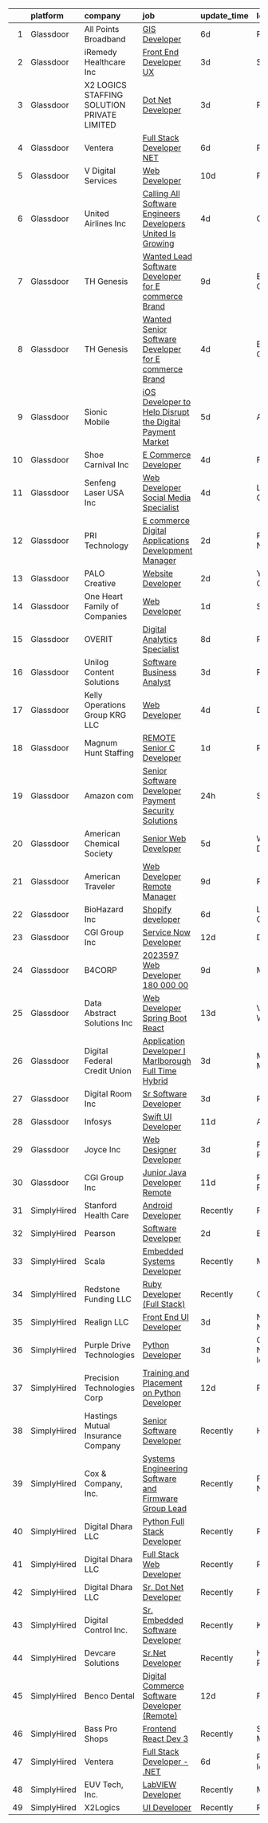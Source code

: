 

|    | platform    | company                                     | job                                                                                                                                                                                                                                                                                                                                                                                                                                                                                                                                                                                                                                                                                                                                                                                                                                                                                                                                                                                                                                                                                                                                                                                                                                                                                    | update_time   | location                   |
|---:|:------------|:--------------------------------------------|:---------------------------------------------------------------------------------------------------------------------------------------------------------------------------------------------------------------------------------------------------------------------------------------------------------------------------------------------------------------------------------------------------------------------------------------------------------------------------------------------------------------------------------------------------------------------------------------------------------------------------------------------------------------------------------------------------------------------------------------------------------------------------------------------------------------------------------------------------------------------------------------------------------------------------------------------------------------------------------------------------------------------------------------------------------------------------------------------------------------------------------------------------------------------------------------------------------------------------------------------------------------------------------------|:--------------|:---------------------------|
|  1 | Glassdoor   | All Points Broadband                        | [GIS Developer](https://www.glassdoor.com/partner/jobListing.htm?pos=104&ao=1110586&s=58&guid=00000182a04507e68422265ed6f46815&src=GD_JOB_AD&t=SR&vt=w&ea=1&cs=1_139b46f9&cb=1660546255321&jobListingId=1008060757920&cpc=EB1BD5B9C2162114&jrtk=3-0-1gag4a20oi7li801-1gag4a219gsqb801-916b50366eac27ed--6NYlbfkN0ATc2EO91LZkrwUsukGkHJhzLvs5rRoM9H4rXw-ol2Gz5zMjVtrZcvfCsFDW96C9ZQB-Dhqpk__imGdrnApK8RAjBzUZOoqIIwa-4Fru7AI1YWpuMGcTkS4oSqOnvqoRM6VACwnBmAOSbzFtZv8vqa3aX-7NRhPIVhSHJytjKT-d0kvDUHaJb13l3IJKDdza0Ef6_qKTHdnMIbfnNUbugQFweunQCqUNpQ5T9gG6xtGnu0VmgYEvWX2yhfCR3d7xt4sglOxgdlbfvpHM6uLmC0h798c365zRLT68jtDhjdvniOHnW-awgfdTDVeFSYf99-_23wT4PJI14JGzryEtNZ-N6kDVV_WYCClqmpYpMMj4b2I_fYeKULaoQHBFTGh-ZIjifa579-fuA6dnqtEzOGyIA2Y_F-o1Hvc6nfERjSOaxdazmbQL4GLUp8UV55XVUrWNCony-fzI81u7qMjKwK3PnhkywyascdSs_XdsOeic6xAmaqz6q7DN0jmJEL4BJo%3D)                                                                                                                                                                                                                                                                                                                                                                                                                                 | 6d            | Remote                     |
|  2 | Glassdoor   | iRemedy Healthcare  Inc                     | [Front End Developer   UX](https://www.glassdoor.com/partner/jobListing.htm?pos=110&ao=1110586&s=58&guid=00000182a04507e68422265ed6f46815&src=GD_JOB_AD&t=SR&vt=w&ea=1&cs=1_105833bd&cb=1660546255323&jobListingId=1008067007615&cpc=3F4BEC3597F56A5D&jrtk=3-0-1gag4a20oi7li801-1gag4a219gsqb801-bdec17cbc4d6ddfe--6NYlbfkN0DfhRLDY5E7BVY3xhBTAobuSaZ3WR2SqAJ-w4NHeQGDZ7IzEziFaDSE8WhDFhHMRUyVlnkXfbctoYVNgyGIEW38ZFY_aJzYMkqHc1FLo3w1D7XkDQOSPA99ND1CpKtPVxrhU1X3u6DuVCpDk1Tp-gA82abvl1y-2DVaq_6kQXlsmIO-KImHZxuXbCGv8zBZSKjDptoEEjHVWeBlyLp6776e9IqZBURdUBj9YSBVJObxL2Wzb8Wn7uBtvDixMwE5fPCSCRzajekLmGWC6nilZB5tP7PUlhN1RRkjlPIgHmMwKAQY-ELSuV5UBNUiZgbItQl5WFclfSOmsVW_1wDgWY27vcOX2LrOVEbbPZAR-ljyg7eCi5SA0cH7AmC1Y0gzpKWZpgUmDVVgTKTWYMx8kMzFdjqwM-2whXLboK3pyZi7qkSIqXEv210Z3cvgdOKFeYUNtwCvIzt3dC4ULgYIYLNT5bnE6kUsfdYHWLpOeOxR3GePVccuRRuxUmcWYdXH447HXruYsezBxg%3D%3D)                                                                                                                                                                                                                                                                                                                                                                                                        | 3d            | Stuart, FL                 |
|  3 | Glassdoor   | X2 LOGICS STAFFING SOLUTION PRIVATE LIMITED | [Dot Net Developer](https://www.glassdoor.com/partner/jobListing.htm?pos=121&ao=1110586&s=58&guid=00000182a04507e68422265ed6f46815&src=GD_JOB_AD&t=SR&vt=w&ea=1&cs=1_68640d1a&cb=1660546255325&jobListingId=1008067322420&cpc=C4A69CCDBB3B9599&jrtk=3-0-1gag4a20oi7li801-1gag4a219gsqb801-6c5c3eab3962add4--6NYlbfkN0B7Z6ZYw7efjJyw3CIOoIX38yCVITXwBoqJ3gtSn5SQOyc2d2lm_LE3P3FqOPRV2Cpzo-hshWpD9q5AMSM8f1TtHjOu6tJsWy2if8LOmNhoypU6x8sLVhAwmFBH54jfGnjSJ-o7ANASsnfPGfycBEch5oHIdIGFTxXSGzZIJoVhWjBrDnOFkLEdpEd4MN3ZulCPeUnswwiAAQmiwhiIL0Nk-mvVyyWs5Eb-Oox9Heix4i6NdrOVfKl239V4L-hBV17q0Nqf6AKnrEJTqs1p80Zb7awlS7dOhFEQwbmJFZQNFPPsCbZVIv7Nwbv-VPc5AOwPVU2TzkVqvPCHalIe9_VMfdQ1GweS2QHj-rFBKXe8sE6_FYnpJpo_IFrBdMG3heMwVwe8S78hlcNapArcAThiE5ZSvwR2q8dGGsqri0s7sCyhqsRu1Wmidsmk64KBDmi_N8ZpiKhNtFxtlkYd1bhTQHmZUJyWWQcm-u00z8IoZgSGlVmlSePcJC5blQSfji4%3D)                                                                                                                                                                                                                                                                                                                                                                                                                             | 3d            | Remote                     |
|  4 | Glassdoor   | Ventera                                     | [Full Stack Developer    NET](https://www.glassdoor.com/partner/jobListing.htm?pos=115&ao=1110586&s=58&guid=00000182a04507e68422265ed6f46815&src=GD_JOB_AD&t=SR&vt=w&ea=1&cs=1_3b2d5ff4&cb=1660546255323&jobListingId=1008060296198&cpc=4B86475FAF393599&jrtk=3-0-1gag4a20oi7li801-1gag4a219gsqb801-e9a22c5fb17e88fc--6NYlbfkN0AS3oPsAAmCngCu4U51_2RxXyfS7TdWOFtWPOafNW52IwBtI59ZXPdtrgEgwKkmudnWKcHH8aNPeQqnIWKEZjMWRCetypwwibNFTG1P07_rs29UrSp-V_sDkH3Oo76S1WIX21iotCh2d22mzEqycjGVVZDmVBIMwuPHFkiXGlUJgxanl2LdqFVbRyxyhGYGWV134Af4oiq91X6AmD0A6fJiOhpz5gsH_L6AGFZp_QSg0HYqW19ZJEe8v3sm38hkpdoA3sc1OF763GDg0keMcWpgw2EU0ArqshhPuOMKxwOWjK9-uppJAn9HwXqnr3fldM49pL72jrep8FyJQR-zZera39QR9yXVStIwQIYkomBfLPPKi5jJXw7LTk90fll9PsoARskrwNRwZKIpBGb7JygY6XcZEsomiONf3i8fl_gWPhWES3bDxfw914bgpCeN0X9Gucf1GDqEmW9BRcoy3zvHBGPH7AvlVuFi5AGuvUbW5PH7IMMA2YHYe1D8DMGf6HA%3D)                                                                                                                                                                                                                                                                                                                                                                                                                   | 6d            | Remote                     |
|  5 | Glassdoor   | V Digital Services                          | [Web Developer](https://www.glassdoor.com/partner/jobListing.htm?pos=120&ao=1110586&s=58&guid=00000182a04507e68422265ed6f46815&src=GD_JOB_AD&t=SR&vt=w&ea=1&cs=1_f9e115d0&cb=1660546255325&jobListingId=1008054128012&cpc=786328B4A40DC555&jrtk=3-0-1gag4a20oi7li801-1gag4a219gsqb801-783402aab9e89db3--6NYlbfkN0A3TkxHIn4Wo8xdzFqmy5jDEbkCH4nHZLtOqZDPrMdZ5ZpAvqVbvDrbOleLh0eFTH4i9nEB0hfBRs85qAoRPVTZQNKnJkckB_apkrKmZ9KTNYYS4nKiKVpTv-2-eTHkfY9PC8_nim_rPSNB22AwZu384Wf2v8BOJdTrNL-CPk6oUBobaBL-jTi9oEQUQ8NT0AHlPv_yMMh5fZ_RIf4g9eE23XeH8tZenh0K9srMjjMaVMf2QPOxuh9MifpFk84ELDcpyC1yHGGf80CZZGbMHOPn01N6cnpqUxwzrnvbR4XqB-J05fY6lxd3GJkBEuaVizidMl64_MU3EuuUsWlRXjjAzqIyVohqdljT1VyKYqoxviSPAxiKmV8ZIDrRV3GzWhl5zRWHQF6eTk7ksmOmvVAhQ_ZcN8XNEF5g9xcvWr74xU5pGiVq9XPzkoRwvOxdAWZBHDzF9r7am3Xx-cXdLU9xSv_z5AHW7NL9iEHK0QQCv7fpymUUpnopfW7K6EqVK-0%3D)                                                                                                                                                                                                                                                                                                                                                                                                                                 | 10d           | Phoenix, AZ                |
|  6 | Glassdoor   | United Airlines Inc                         | [Calling All Software Engineers   Developers  United Is Growing ](https://www.glassdoor.com/partner/jobListing.htm?pos=112&ao=1110586&s=58&guid=00000182a04507e68422265ed6f46815&src=GD_JOB_AD&t=SR&vt=w&cs=1_1bf009d7&cb=1660546255323&jobListingId=1008064358206&cpc=81AAE51C33FDE227&jrtk=3-0-1gag4a20oi7li801-1gag4a219gsqb801-eaa891b74997f7be--6NYlbfkN0AbDU5HaoNpE_Uw1Qou_OA16xn8WTljG94FgmZgIobHcBo6TVUVSglIluNtl9Hyn-5GvnKVerI2bUNPeP_dYcbHkVbNNeqbIue3A_m3I49ZVnREijoYLLgm70XgMb6FTnna5CgLb9rbSSDeDGXUOTZY2pSk2IPcGUoLnOerxQA1_GX0AOqhgSgGxVW0AMzLHrdQeWaOMuh8GtZIgU4w1ledey67U5NCS8LsWgJd9dsytPsoAr21npQ6yky1H8RdboYv2eBISQXvULHk_tMPfBXOueQ1ei_hjrXzm4WHgiUQVKRE8wxXaZzogjBToV3ArOVczfeGhQZjgGzpv7eLikiax5Pl2KI0ftKZ-VfyKUmD2Xy-014ZrxONUnfu786C8qah_krmKHlrIfxt_ET-uV52dAP2iNCJ0d2IbcKNDRduAVMxQs-5-Z38H777NJ6SCXJcXjgChaYnUgMLTg_9TQTfMLJwwhuHIu9cmUQBV8QE8gTL3x6T3JcVXefCRi1qWqM5tMnv993xyA%3D%3D)                                                                                                                                                                                                                                                                                                                                                                      | 4d            | Chicago, IL                |
|  7 | Glassdoor   | TH Genesis                                  | [Wanted  Lead Software Developer for E commerce Brand](https://www.glassdoor.com/partner/jobListing.htm?pos=109&ao=1110586&s=58&guid=00000182a04507e68422265ed6f46815&src=GD_JOB_AD&t=SR&vt=w&ea=1&cs=1_e5a4d22a&cb=1660546255322&jobListingId=1008056223794&cpc=412D8C26869823CD&jrtk=3-0-1gag4a20oi7li801-1gag4a219gsqb801-4d2951c0c08ca43f--6NYlbfkN0A5zutpmbsjV-t6PHxjpCspXCZaoHI5emtImXcYmiZosJDh_57t2vxi4QzB5iQ04nk0ppaylC5dL4rwWlJF2-09DswgOzmTbFtai2KjB70nvPnpVNtnc4CBC20vyCnw4BU2Vy3XWTzoaco8uCwSTDljoehjJI_LQwAdjUUPATq9cobtN2Nr41gnNpu4jXgNH1WaEFQz_JCXaUS5jc88RgGYL8a7vak_W8u7nHTuo92dOrknRe8u9XTlSKwPhxhlBzsd95SlHGaE3ycZGR6D7LDIh_ZTu8plIC1rc1xGXVOyGiZWXe1fzgbGSSB5HjiesoHXWZ_jyoD5GapuMFkyRxAqEaPk1hCTC6jgGVacv4SwMPIACV4IVKr8-aYxfy6cbYxAEud7Op76oQmepL4NKgznW5vQ0NtnEHmPNkcBCJlfrkJSMEFDGkAiyL8JzCAlIPdS5kL9fURpJ8mVFLYU9_4-J7CVlhIobETv5uaE3jU0djIZ0Z6LpJ-SAGkEkujlA2vqaaJje0zWNnPJSLheGdcwicat24B_rJ1_vVaWby8L3Q%3D%3D)                                                                                                                                                                                                                                                                                                                                            | 9d            | El Segundo, CA             |
|  8 | Glassdoor   | TH Genesis                                  | [Wanted  Senior Software Developer for E commerce Brand](https://www.glassdoor.com/partner/jobListing.htm?pos=111&ao=1110586&s=58&guid=00000182a04507e68422265ed6f46815&src=GD_JOB_AD&t=SR&vt=w&ea=1&cs=1_8e07485d&cb=1660546255323&jobListingId=1008065792132&cpc=663B5FE45D73772E&jrtk=3-0-1gag4a20oi7li801-1gag4a219gsqb801-e508d0d8fb833a93--6NYlbfkN0A5zutpmbsjV-t6PHxjpCspXCZaoHI5emtImXcYmiZosJDh_57t2vxixiF8wU_P6vMxHfYJJxzSTe48UOwEWyDCPpS0DxD-Bnn1yT2N6UHkzKHm1M0XDsj49kSSjhGXE5vWrvT62dewOLM05Xib7b5IkIZ8DBgr08WpXm3MH2fASzm6oEPpaNCboPL22CNomdsHKXmqlY7azX3Mv5soqukwiZ5bfMhdAcU7dcpy9jBTPq70bPQ_VRvme1lMH5M58oUDAzs64odRXQ5n1lJquHpmzLf_l9B1sCaZcCmnvUJ8EkBdGnvU2FgiOhxECbvTnUH2RSX0iRdxkWVGF-maujMhxpWZ5QZpOArpTY2FBNEk2Asyv3GQZqu8MkWlPS5nPZt2vp_B1FDTmVoBT-C4KGd0DSXpiDoxHTnRFI8XiKLtJnIWQU2EhPc04kpY15ywWXFNnjSFcSHAdowbsCkE1v-JUWapRrFigcbTsfFwkNIuHDAF51aTTD8QggUe9AvgW3B3jmH-vvSIXEYclrdlaMp2dYeE_s-_MJ2mTIRRlH61cg%3D%3D)                                                                                                                                                                                                                                                                                                                                          | 4d            | El Segundo, CA             |
|  9 | Glassdoor   | Sionic Mobile                               | [iOS Developer to Help Disrupt the Digital Payment Market](https://www.glassdoor.com/partner/jobListing.htm?pos=101&ao=1110586&s=58&guid=00000182a04507e68422265ed6f46815&src=GD_JOB_AD&t=SR&vt=w&ea=1&cs=1_8cb6f84b&cb=1660546255321&jobListingId=1008063104347&cpc=98EC36F1896D89DA&jrtk=3-0-1gag4a20oi7li801-1gag4a219gsqb801-64ac72f88fb94de2--6NYlbfkN0BK9GXDcakwdiqmeo8o-2GvkYnmPkq7xevAHdeF_847qtfSM1x2zyy3FPnl6wPwj6IRSDv_xvkmSFSfRe9MDNqvjZDp1Um-Ps3e-Nv6GxsavDbA9uAR2S5UdHDqZY9Ee6do3eJan4rsQUVPORM3oTQdA2lpeBjgjCZNU2k4a_-RnY83q3P9HWYbe0fqeC7ZE8w5Q9M8Gwlklr7uXvtKD9RiTmQNg31cfJki5rwt22b7gGncydP_ScOYRpqV50thtRsGjF9xwnuSuMJ1MJOkZSKIlFma2lk3tv9kSmIwyItLhnFCXwQfRDSPLYH-E5h3G-yGU5mOpKyMu3HCdCBsj0bfpKP2G0CMW0nRXvRlGiBZMY-_0AP6aPlWlkM2XrJRSTZYELEfKk0QrEESts1Xbhe6AUrgyWn0snqYzq1Cks5ChsF_eEZjyxJlZnVlQmAAfejtgXPf_X6IQYD97EWSdR7_NhoBdZNOcdKyUHf3N2isYHE467Cikg2h)                                                                                                                                                                                                                                                                                                                                                                                                    | 5d            | Atlanta, GA                |
| 10 | Glassdoor   | Shoe Carnival Inc                           | [E Commerce Developer](https://www.glassdoor.com/partner/jobListing.htm?pos=113&ao=1110586&s=58&guid=00000182a04507e68422265ed6f46815&src=GD_JOB_AD&t=SR&vt=w&ea=1&cs=1_763f1de0&cb=1660546255323&jobListingId=1008065245550&cpc=036CEF58F9688075&jrtk=3-0-1gag4a20oi7li801-1gag4a219gsqb801-c1b005a8f3501508--6NYlbfkN0B_bqEhmQh7IfuEnG_ldIS8EsuVr9h8_7F8dgg8Scdf1OrvDrapzFWhqxQgFNDxDBUkAasodaWmB6mgMbAVSv6KT8GbRNFEuW2TNJ-3LIvGIo1PhP6sbXrdQRVa1oPcXgnRb3PChEzuvXM2V1f-5iNzI_53Oh_PhzTE5-2yCQ4AAOSUk97dZ40_8EIlhN8aO6LRznW5iKyIPW9uAFOQD1zUER5UeychLTuedUzyeqq99bgjv9qgcy7IlaVBcGypzkfdl91Je6PEtHo65x3lGF3FSiGOan06zgx0ZhaX5o3frw91wSKhYqyP4lYXnjc4TrfX_G8ouCVfJPeEZEmo-1SdtZDeTs3gtlV2MXhA2AT0PcPWVR6Y16yGCOy1ENH1VZ-caWsRP7njzLtQrSehWv9xKAr5Yf5VWzLtzuBu_fUlceboXL8FQws4ywu-HtB43Lxkte0oHfaq43ThFR4jqLONAzt_ZYKTENuw66FRXzd1ciqBiQovuWqlekVkNLs6vNI%3D)                                                                                                                                                                                                                                                                                                                                                                                                                          | 4d            | Fort Mill, SC              |
| 11 | Glassdoor   | Senfeng Laser USA Inc                       | [Web Developer  Social Media Specialist](https://www.glassdoor.com/partner/jobListing.htm?pos=122&ao=1110586&s=58&guid=00000182a04507e68422265ed6f46815&src=GD_JOB_AD&t=SR&vt=w&ea=1&cs=1_5fbac646&cb=1660546255325&jobListingId=1008065893392&cpc=F45C15D234B746DE&jrtk=3-0-1gag4a20oi7li801-1gag4a219gsqb801-69604992de81714b--6NYlbfkN0Dx3r3E47sSe5bB3PIy1uzBZvlB7xy2NhfhZMlxQTsxrHvJuYZkuOAOolgM0RwwxFCUzk4WQx86HjZI4gUgx1C0oF6J0TbaPQPyt0QwcdVyAoCHhtnKoCAwe2uWQZDVyb42gfhggtBMSeQF_kTTK4cI21rqjrfWfVy7aWXOh3yapdlN40EuEuEiAu8YCPxrkVGcS6gkjhVxCAecDW9Fj7FRcueUR25EFaWhq-Ldfw6PZdwYKXsoyIKia5fkDGW3tI_YBCq7CAze3Wnz_tAg4pZdmmOF9FZ2FXsmINxuOlvZ6m0HrhFwV-JnVBBF_HwoCB0Y048_nI0sp1svgh2VzsqIAFgyAjabRFfS23XUZxNH6pIgRW2qmvi3TXdh3YM7Fki-syn6QEWXvhnsSjhBNYvXYTL4W-hguSsu1OR1eG0IsEz6v9-pq1NP0zfYLNwcxiGAmwp92QRxQ1r1x2wZBHg13oqyCvc05An-mwuvj40jXpaj9JewN8CopMNOwdE8wXafb25N1x-PDw%3D%3D)                                                                                                                                                                                                                                                                                                                                                                                          | 4d            | Los Angeles, CA            |
| 12 | Glassdoor   | PRI Technology                              | [E commerce   Digital Applications Development Manager](https://www.glassdoor.com/partner/jobListing.htm?pos=108&ao=1110586&s=58&guid=00000182a04507e68422265ed6f46815&src=GD_JOB_AD&t=SR&vt=w&ea=1&cs=1_4ef8ee54&cb=1660546255322&jobListingId=1008068744921&cpc=768CFBF58AF7B31D&jrtk=3-0-1gag4a20oi7li801-1gag4a219gsqb801-dffa07adc8f70a12--6NYlbfkN0Byd1ohRY8phbRkN2DMiIQspphnDJhAZl8tQC-uMrqFd3U6GlB3Sr6Cnaq4w9g5PlMHWzGk4Iu0JvImHLIqml3TvfmPWqtKJ4GdH0h-62aBK3bY55pgymsCnWGTnC2fguT3YmvW_scObnTtPRXUOmoExIPofjyr3qrFhP0ML8_z91nAOjdoWejf7Ww-LzQ6iL7q7GS2vYnmhmcxf-97djfilC7CZHAAtOIpPT6_nnClKj7isVjKso-__hvfp0RmSfwUx-X08NXQsU5uqM37Y1UrLPZIWpJn2AZYVfCO3C7eoWs3T1pmA3OlNvuPEq4OzCNoTGIYyqXKi_vE8ykE4doVgeBJuMTnrBUqEitDnqT2mvzOYyz37qDo5X4DfF1bTQBfccESreVCZ9SbG9WaVH5nD6cxuSKob-mNEdXyxJjfpe-0hLje138rOYARafipoooBm2iouiSkaWKU0qzGPoQtV4BdDe6ASmKigH6uw-Cf5RQ_Yb6f6ml9WlLT2dc94Rs5Qzhft6vo23OzLb5uKDE6odZOgdlupoz8fy4mZuXh5OVg-ha9WrVt)                                                                                                                                                                                                                                                                                                                                       | 2d            | Parsippany, NJ             |
| 13 | Glassdoor   | PALO Creative                               | [Website Developer](https://www.glassdoor.com/partner/jobListing.htm?pos=114&ao=1110586&s=58&guid=00000182a04507e68422265ed6f46815&src=GD_JOB_AD&t=SR&vt=w&ea=1&cs=1_af547d2c&cb=1660546255323&jobListingId=1008068902080&cpc=786328B4A40DC555&jrtk=3-0-1gag4a20oi7li801-1gag4a219gsqb801-de868db7beb901ac--6NYlbfkN0C2SVAOpOeIWQkPp9EeCSLxTLheLRty2uanDx8E9nXZ3rFVmSnLRG2mI_lAyhv87f9ulfybPl4YrKbXo1PYfYKAXDobJy5cY05dU2SKUdx8lyWLpDjBwivFFIhb8JGvpmgg0AEH1gp3JfxwyGGzseUlq5NkyTzg5astVQTcLw_d3Wm3vLGhjkxRvquc5fHRHLF537z9n0ESXTUQOSEGb-J6FrTJDNTl_doaTEfEPFqUNwHABjb1J-MLmwMT8DZG-Y06qZhEq_jB4tVqNdEhwDN9sj0uqBdZPl7CrSH0m8nDQVxRZCCFOt68DkQwXdvd4MoDL1p0xXagaMYHtbddQptA9fS0s2NRCTwM38FoOMBOpj_eDFPSl7i2Q0swX2FtLX8NMOtVId0arEpWopB-b1xHkDKJIxTe4tH7krDDApcH7hxB1P87k4nIiBIzAupTEcZtentdcFXe5HBEIjhJHk-lvI950cK--bdyCImWRhie3-CyUgIGV9O-PJAEUey8scs%3D)                                                                                                                                                                                                                                                                                                                                                                                                                             | 2d            | Youngstown, OH             |
| 14 | Glassdoor   | One Heart Family of Companies               | [Web Developer](https://www.glassdoor.com/partner/jobListing.htm?pos=107&ao=1110586&s=58&guid=00000182a04507e68422265ed6f46815&src=GD_JOB_AD&t=SR&vt=w&ea=1&cs=1_c30bbd29&cb=1660546255322&jobListingId=1008070042012&cpc=71532419B2302243&jrtk=3-0-1gag4a20oi7li801-1gag4a219gsqb801-6b9958a738879331--6NYlbfkN0AtR68e5gWpPxoovZgA7Udo-dcymoK0NpHFMpIgh7LYz8Hjb2eughIqb59b51gMljcxncq2wRh4YmwoTJdkcUlj0-zYaH3F7Yn6Gt6qFHpg5pQPKiyhtX2pZ4ebxOgp5HonroO9aGb7lOT7ANmHlO4KRiP4f5oeXwufBnezkukHrVQskT8qf4BGxhV5qCa7rxsvbWLU65tpo2TM4ev2N6B78Ni5-sIUbKgMUXqzvZCwdLMopVPY0_9VFUdsnY85qOJOvBV03ocnTjn_CByWloZth4kZbg_L6ierF7XXOqwWKAdM2E-H65a8V5XWW66ogUbh5T0im0GW5GARu19ZejG1iakREBaY5g8HbEkNyJVFXHwjuuZm06twk5dNLUpVcUmqRBz2B7vcfG3EdF6JDjpqKdEmPF_87U0P0gdsFCwpYkkfz957BiJYTbKvb2nnjV1dvu0jbFgylNLGE4dt0JKIWOb5g4YCRfyOZG_llrPSL6N5EV-r3tHxBH6lrqStmP0%3D)                                                                                                                                                                                                                                                                                                                                                                                                                                 | 1d            | Sparta, TN                 |
| 15 | Glassdoor   | OVERIT                                      | [Digital Analytics Specialist](https://www.glassdoor.com/partner/jobListing.htm?pos=124&ao=1110586&s=58&guid=00000182a04507e68422265ed6f46815&src=GD_JOB_AD&t=SR&vt=w&ea=1&cs=1_16370601&cb=1660546255325&jobListingId=1008057203947&cpc=0AE43CF55DD5119E&jrtk=3-0-1gag4a20oi7li801-1gag4a219gsqb801-f0185ab5168523be--6NYlbfkN0AUp3PZa3VxJbRWp2mnCFQw_o7pK-tM3-Jiy1NLk_riLnbO4oDQJpnzkx7wQzw1SCyxhguiUglWjMSZxrExFozndUNVDhoApCgs_8_PB4a6hazaS1Zu33U2QFG8WkU__bBCEIHDQVBIrfyqK2MTpAbLh9SdqQHFoNDKqSPjJvhWtcZVN9NYTHq3ofV6eu4_vL7J5aHxryzAGJv9XLIudp5-m_2nhiqJGY-aWKPKlTecAzBlrqCO93lQmAJBPEawH75AfVa8Df3iff2CBv-5-zd0rFVLDozCcQjcTOE2HjW9Xh3Gg5CZyz81QvkuKSJ8PZX91CUhA3ogK-R9rCR6XNSTb89-mwa-m5okKE3DrwjTK54dZRy1OMUEMQzNRUNhAFciTEEihSCj4klreNhpSMdqofFM1Sn6fzlP-1_sSCr5kxkgdhxlLptKehfjDd7h0GcGH3_wCFuElOldNCuL6SBPhGRAoh6gqVePCf7fkNYWoyfuFhCMLnnXV6rqKk8G5PXP8s73eZIVBg%3D%3D)                                                                                                                                                                                                                                                                                                                                                                                                    | 8d            | Remote                     |
| 16 | Glassdoor   | Unilog Content Solutions                    | [Software Business Analyst](https://www.glassdoor.com/partner/jobListing.htm?pos=130&ao=1110586&s=58&guid=00000182a04507e68422265ed6f46815&src=GD_JOB_AD&t=SR&vt=w&ea=1&cs=1_c41bfccf&cb=1660546255326&jobListingId=1008067323651&cpc=DE56C24FF6DEC286&jrtk=3-0-1gag4a20oi7li801-1gag4a219gsqb801-f4add9e9d83f0c5e--6NYlbfkN0CdcVd3SDA1nO7RkKTAACmPV4xEt72Vls8LI2dqcgyOeLdqsNuVQ-2EGx_fpS_q7iAel1nGSSWXEFGdfEetzvGBynf-MTW6aIIE6tuX-Dyg8XcYGKe0tTJ8LS5mKPG98R0xYrw5-HwIOPRFc2v3jxS9TRNpZykrypuZVN7LAAr3p9do9bZaHXfFRh__94-2RRLoTI3LFu3gqknvYn71MLUwgxf5lGXMlV_UOdiu0iO8j1oj2IYEHYzwPWqGMPYZRmKvifUv3ZkC9oiUauMTEMB2LOtfIDltGTPJHGKEIgO4rr8J7r-rvDMGuW5NXjPNfRO6-W-wKTyztsMa1PbX8VW71vyUWSqW5yMT5br56ZP5_Qf-sLYY4OCWCchCmmOT-UeCflcG81NQYJTe4XPgrF-qIAVbLb0Nh3HRUGvwwnrXEr7qvRYpx_PJkcPnMD2QMnhn1W9ymCCBOt2olhJZyzDRfcfME8Heif8dsMk5NXjk2I3aOOxpJ8RgeGh5rg39RIY%3D)                                                                                                                                                                                                                                                                                                                                                                                                                     | 3d            | Remote                     |
| 17 | Glassdoor   | Kelly Operations Group   KRG  LLC           | [Web Developer](https://www.glassdoor.com/partner/jobListing.htm?pos=116&ao=1110586&s=58&guid=00000182a04507e68422265ed6f46815&src=GD_JOB_AD&t=SR&vt=w&ea=1&cs=1_2dd237d9&cb=1660546255324&jobListingId=1008065374944&cpc=9C4F014304452074&jrtk=3-0-1gag4a20oi7li801-1gag4a219gsqb801-2e1772cef1cde620--6NYlbfkN0DZUOob1RxKFFM5XqCN8NwNjD6ibhx9GA-hBUghBZDjd5yfb5K2YTPeExcSCLQVmZ3vYydiNq7LQCmRNZvhNuvLXYS1NhAkJpJBPl9OtzR5NYOv1I8x_ZWo7O2N5ySki6BnLRO47fc_DJefyTyST1YMZyByGft4wLI6X89fmw90tRoXd8gGUfrXuLImPOjWeqjJMfjiNmSveBPE_ZEiAe_s3dzwokAdHhPnBNAzMrsO3PTuyIxBagAzydYlZMO7K--fdbCAwjxtWujZHID7ToAs1vDT0Mphqv6SxvGcNVdRv4Z1QyYnPUSnqvmRwggA-TzMEXReMFkuB2VSPSiJQnVW016LtKTtJsvn_BR0DwcycSGRB_ExEaOEvuGfY-nCCdxIgawESwaEkS3i1PB1gGE_5OHzEUWLWvu4KgLfFk1KVtL4Kn8IQMxkLH3CEdcIqTZtouSuNwoJzGi674oo_WJI2Z0Apmc_R-ZnkzIrpGvbXLqtl15P04b_gnyaZbvhgRGjEWJrWXOfFIkDj-8ufMJjn4_ly_njaNPwLU089qrK0doafO64zpBivoMbhb_EE3CKoZOz3VwyoGqrikub7Z7YdlLccHR-FMcYi46twvqTApYChFooacA6ahqv36n6kZAjSTXdR7n-cr3luZEEGCRSaOWl4eg3mIHR2w4rRVmul8RPE4ckW87nm0lhBhKui7eiJiYCPPm96X15UE2Z2gfo9d7PQ1VCBduRJS4fsCmsP6vvwWUQgezRDUI3ccRV1tMKuKguI3rlaBPi8GD7EYGamr71pCZ3ftvilpeADG3VFmPZe1SyCRJAQhp_-vR_N1WVXshZHKr1RYfcZvCJ74DGKWQtni5-qTjP7lHwbzcSQcl7dzqUptSXJLkJ10WmXsBMpIVq4s9q6Roo7znNxZiRiImkzCEPQ_E%3D) | 4d            | Del Mar, CA                |
| 18 | Glassdoor   | Magnum Hunt Staffing                        | [REMOTE Senior C   Developer](https://www.glassdoor.com/partner/jobListing.htm?pos=119&ao=1110586&s=58&guid=00000182a04507e68422265ed6f46815&src=GD_JOB_AD&t=SR&vt=w&ea=1&cs=1_b55e82a2&cb=1660546255324&jobListingId=1008069940181&cpc=BFE8C4BF51BDD557&jrtk=3-0-1gag4a20oi7li801-1gag4a219gsqb801-1ef5edad9f9e1935--6NYlbfkN0ApPMyXrjGHNZ4HOtR5bp3hW7-r3UAVomwaSEEjEZthenH0yDlMmLLex5-XqW0JGK4-gRHzSQ7J1AAIY_t1_lhhXF_r2T9gJDaZ2NFN7ZMF8yeAK7oZkWdl-fPqqQbjLsCKiJKGcr8x9gRiIK-cui-ziT1mAbuIP6ZX8Z-sEsQfdoxlQm3KEkV7qVXOWulWoKJelZMJYfQWASYv2FjrwDfkfNdWf1jB-luBiB94Ivcy1R-Y7drdqdT-X8211GPpR0Qi9Ul_1f7oJCFWIHm7sVO4Qe4c0WD9kM2ZOcw7cYeGWwU62xYLQzxyCMsuyRz4YE8oo1LR1U3AQwK5feuLtJMcKavbbApDHzLOmOfbwSQCRNB-4krgDnGK2zGMZQfntaT5_ww6kcjrQMH9Cm04utu_4Tv07u0KHTIjDgzrTTYPqR0iXzHy8jrzOoBq9wuryUWQtbvb7QoUdXodPXoAI6boZy8c_oEvL2EttVH9MZvlCSCHYiqMtEFIyrSpmAzWyTHRb29TfsAzC-2UwWHwZEI4)                                                                                                                                                                                                                                                                                                                                                                                                 | 1d            | Remote                     |
| 19 | Glassdoor   | Amazon com                                  | [Senior Software Developer  Payment Security Solutions](https://www.glassdoor.com/partner/jobListing.htm?pos=127&ao=1110586&s=58&guid=00000182a04507e68422265ed6f46815&src=GD_JOB_AD&t=SR&vt=w&cs=1_aca5b3d2&cb=1660546255325&jobListingId=1008070761676&cpc=3BA4CE39D5B5DEF5&jrtk=3-0-1gag4a20oi7li801-1gag4a219gsqb801-d873b4b041c4c3c2--6NYlbfkN0CKJOvZ2V5IrJ1cL6f27LnM8XR4tisTi-a8V3t-dR9dwsgFRvlGUQc2Ve2CGI8d6VN2ifstkOUcLvEUqq7C06Xk3Cvm9ONvUlvilCKXKaEoqya_vCqo7ZZVMjfXjriiusL3w0uUIW6eoAniCus_ZP4PM23n4hHxZNdEKeO9uLUJwRPBif6B1oqOkN8-cDhEFb6Rkyn7UiOmV1GCYpLGmWNVEGeulHOsw-iJgqK9x890tHTZA_Ot5bdGFWzQWhPpFJD9fp6BQtiR4xFOqGYdSXgNkGa7iARA2zXEjnmoinU3G9iy32hIV08HRnCMwewNurl-xCRNHe4umVNEZ44-bIWQyqfNHNqusrJNjFIKfNcSh3GqO2TgaoBWmWriPN0Y85Z4SCJ6E1R3rm1KV9JXeGm75r1dy3GX1zRJLb1Vu-RTidyhcYJLvmef)                                                                                                                                                                                                                                                                                                                                                                                                                                                                            | 24h           | Seattle, WA                |
| 20 | Glassdoor   | American Chemical Society                   | [Senior Web Developer](https://www.glassdoor.com/partner/jobListing.htm?pos=118&ao=1110586&s=58&guid=00000182a04507e68422265ed6f46815&src=GD_JOB_AD&t=SR&vt=w&ea=1&cs=1_0a9758d7&cb=1660546255324&jobListingId=1008063261399&cpc=214153447B1391FC&jrtk=3-0-1gag4a20oi7li801-1gag4a219gsqb801-dfcd120256a46a44--6NYlbfkN0BCNZJ7E8AGEfxL8F2oPbiYvwV0SZ0bHlYQd4Ea4H2q9sMS4RLJ6HFDBayxvjrKEkfdqpwB-8wPeLMFoRvL7tojeeluYeeymdz8lZzIQkAHBVjSdz2-rzoHPQ3N-kWafHuo8DW7uMkL4Jg36NCFzzP74MQYX-yIAnJ-n-O8uQH-rR1XPxlRbKfKGwXGIAdMpUHzL7QbMMgl54Qtod1AaXZ98mgLVMT4Cn0OzY3vyt1Pkc6uhr54RuZPMr3TU5fxpn2LX1CKRFRt4PX4_9KVJAjwkXFnw1chAQAAafVcJtAnBQWGS751r2_znhXfuXQf4KDdcPLX6sh3EZ_lV3j7LLyMx5J16RIKD1M57gb3cB_pkeXauowZOS9A0OEy67hB7ZsmV42EKZNKwhcwmMz6GbHFj7j0Utgr1plcEF2MThvNPye3sXCDzfISMF4stF_wGveR1B_biU6sZ8AhAKCxJ-YDPnC9_dUsHyYw-lh_x9-lKb8byohINwlw-LXINxycLr2YD1s0NYHAcA%3D%3D)                                                                                                                                                                                                                                                                                                                                                                                                            | 5d            | Washington, DC             |
| 21 | Glassdoor   | American Traveler                           | [Web Developer Remote Manager](https://www.glassdoor.com/partner/jobListing.htm?pos=117&ao=1110586&s=58&guid=00000182a04507e68422265ed6f46815&src=GD_JOB_AD&t=SR&vt=w&ea=1&cs=1_90f09dd5&cb=1660546255324&jobListingId=1008056188978&cpc=BC94DADD91C18169&jrtk=3-0-1gag4a20oi7li801-1gag4a219gsqb801-441c4092247efcdc--6NYlbfkN0CkyUODdAWOttWJ2LJ7eZfdfOMXKQZf4DPL70xczqcB1LPqXS_73rS5nAenDC-EjxLQZwjUwl6q06DL8lvcCzJfoEWX9ymooVZwHEo0oIC5fw1BQ4QozUrrQjBA1vvihQcUDjEeeZU4hTOK3tN6N3rovH1MOQ-LKvUHL5xpkry04szfj3dm3kSlPe1CAUjzmMtopdrJxZnXBbBLh_cZoS6QYD6zOP-gY5djtcVjzbvJjR5E1c0LddwH21cIVlSVJiDW_4_3HKbv8cYNg2ZkKvJx2lJP0pw3Rj4CRuqkaCuypm9if71xgZL-29jAVu2kqGF9SwecnUp6orOEcNpch5ggoVyyijuqTvgkrE8tiKocwPD9aqHPZOlU2RVOPw0MbvF16ESLw5AzxCxiN6_cufhPhocwp64nbcDsA0FITpKelD6wVooXtqUhT4PRrl73VGRUmEHZCUprlhCRiFJsguCWiOfXZIfCdKyiEEl14EAXMhAhDbp4eWSfah2EKvgMgKmSQ_9DBXKR7w%3D%3D)                                                                                                                                                                                                                                                                                                                                                                                                    | 9d            | Remote                     |
| 22 | Glassdoor   | BioHazard Inc                               | [Shopify developer](https://www.glassdoor.com/partner/jobListing.htm?pos=102&ao=1110586&s=58&guid=00000182a04507e68422265ed6f46815&src=GD_JOB_AD&t=SR&vt=w&ea=1&cs=1_8081ce82&cb=1660546255321&jobListingId=1008060834194&cpc=D6DEFEE27D6A642D&jrtk=3-0-1gag4a20oi7li801-1gag4a219gsqb801-bbd661e6bb17cdb1--6NYlbfkN0DygoG_buWiXtxD_Qr_WChsbKM4YF6Lr1ZVcRWyMjyrvaHlgD3fX8bLMNQ2bHydsnaKWFPTBjShqckQ_VzIR1nbVjiT1-vmUP7U2PqhohJB_2EOrAtCQhpk3JVGeHtiRdjAya__SN4KAjnk7WheY-FCA4ykakwW-pvEmp3gKsTgyS9rHyIwtdbff7SiXhmkB0Kqi_1ZKNFOPGQoTsaMAoki1QEv_BC0jawcDhNMpRAjDi9bHQISfylyGHT9H7keH65uRrWjZ3qD2GSjuq6IHq8dkS9sFhtxAwxvfT9xB5GWgxCxDAnmQBxdVtpNRFCUnDWLMLAERDXFX0i46TJaSZEdouw1RsRyLlHG_tKoTp_HezaEmthVOmkaZ2d_spDVhOQIR5sUdZKqppbxuLU2aY0_JBJPtMNj6GdmvtpZaDi2AAnqHjizBlu8YTZ4h32nvMOrkaRg-7nsdiwRZnFA0FJWkq34lkzBFGG9sNEeSuv74MBlRpyXsfkMTajQ1OApoC8%3D)                                                                                                                                                                                                                                                                                                                                                                                                                             | 6d            | Los Angeles, CA            |
| 23 | Glassdoor   | CGI Group  Inc                              | [Service Now Developer](https://www.glassdoor.com/partner/jobListing.htm?pos=126&ao=1110586&s=58&guid=00000182a04507e68422265ed6f46815&src=GD_JOB_AD&t=SR&vt=w&cs=1_95b18acd&cb=1660546255325&jobListingId=1008048649675&cpc=AC285F3A3ECA6BB0&jrtk=3-0-1gag4a20oi7li801-1gag4a219gsqb801-d24c13d86a3f4cb6--6NYlbfkN0CmPt6JXytAhZscz-5ZOP53MMQ49Xi4hmwETo1lvmuAlWz2cani9Ta90Mu_3CGQJ5-0KoivffAvxu4NLYonrs8sVIUKigPKJSChCDNKgCbbBswYk975pqJaMlnrJkub3HP4t6jTPReQd7j54qaj82YLDsSkMFBTafh_uBvipblO4YZQJ3aAWNdStl7UefUHDRvqcq_ZXwz0IlWRbP2eN3kTKQmKGsqvH_FMQHeAW3KlSiAAhvMqjcnJBjf-zzWmzfOYbrOVso2hpClca1Kvh7bLEHNel1Kl_h1FczvovRK7mE6kwOfPawvU1RVY1ne386iWxOkGJlklb-ijnHZBXSGMvf5KDSBJhb34a6o3xbNARP5SaXpyFZc8tvdBnpxuaLTDhby8a-Sn77I3H8tRQ22XmEXidhFnjGkZQawd15fTLD6Csaw48d0Yv-2JuLRLTwisEezbwvjih4P8gDa_tMQ3xT9Su4A2xBIz3CPGbFph68E4fSCfhzMYRQgZzTNjn1Yz4uu9-ENVEd2LMrHpZoRlOJrmS2hZBih_ofSLj6I2Sw%3D%3D)                                                                                                                                                                                                                                                                                                                                                                                | 12d           | Dallas, TX                 |
| 24 | Glassdoor   | B4CORP                                      | [2023597 Web Developer  180 000 00](https://www.glassdoor.com/partner/jobListing.htm?pos=123&ao=1110586&s=58&guid=00000182a04507e68422265ed6f46815&src=GD_JOB_AD&t=SR&vt=w&cs=1_725edaa4&cb=1660546255325&jobListingId=1008055959463&cpc=FAE5E775D180B2FB&jrtk=3-0-1gag4a20oi7li801-1gag4a219gsqb801-375f24ae999a00c8--6NYlbfkN0BBcNHvdcwdm3ewH9kjvka83ftEJjxlat_DdA1S80VRS6k0mxP7wnwmAsSRP66qfkyACjOzUQGpCg0v2l2nRyjXAo2n2VHIRXJHisn6cSjrIA6r5CmOnGTKbzCFUjW1hTZBmxz4BXhAF0CwemOGXHjzE4Nc6TtYIIbu_Qo7y9X8Kohaw0A21kScN-aH07-6n1-fY7AnlOo6LX6AIeo7jdoalF-aG2NeWQJ6BRJ888ZK-T8R3MTTv6F11jPwJlfUfiXF7JzLHTzY_MgKSoUQnHiYTVrYxf-l3BCt5A9GtMU6Qc5pFBcJplDTIBFrp1fVxFR2-itQv5NHxZaYsJI177EPT24-CZekMrDTTSOHFp7v42RZWmDSUxzgY6bytQZ4XHi3PUNarRpg4WDIFxDoSJb6KUJGx-iJbv3sjVGo_o9UzGmHpciYAoOI2GX3qxHTJ4sGo_bXkig9juYDpZsqSmwQDjCDCAFgBsB5OnkHyXbNmBBv5XdP3kaA)                                                                                                                                                                                                                                                                                                                                                                                                                                | 9d            | McLean, VA                 |
| 25 | Glassdoor   | Data Abstract Solutions  Inc                | [Web Developer  Spring Boot  React ](https://www.glassdoor.com/partner/jobListing.htm?pos=106&ao=1110586&s=58&guid=00000182a04507e68422265ed6f46815&src=GD_JOB_AD&t=SR&vt=w&ea=1&cs=1_be046196&cb=1660546255322&jobListingId=1008045020922&cpc=FFA730268E216A27&jrtk=3-0-1gag4a20oi7li801-1gag4a219gsqb801-77e08222d5e481f5--6NYlbfkN0BK9GXDcakwdiqmeo8o-2GvkYnmPkq7xevAHdeF_847qtfSM1x2zyy3ZYOTsW80Ck_OxNforGwAvUEpeMsy27x0iTYHwdUmKZ0pwzeSg9WBjNlUgVo8aMl2RBSsN8tbG5d5HbMA2dl76oWd8KvBpSqE1oU6g2ML4xXGuA-dz8KcHt4vhSMfBE3S9dboA_cS-4070VrDwNVnGOA1Z5AvXgjaKoQOOUChpp3RbUyHMb2jQF-q2TsRo0ThLGSuGHTlfE2N00RboW1Arm8NRpPFdVLygRSwKwCzKO01I_bkJFBRxYma-iAYJ8ZPP1Y0Oz4aGqq--BfFITP4-ximtRXmL0J2b987vbt9T5_gnUTQLyhbFSZPW2ecgLh61MhqB0hglPwJuym8rlPl9x7l77dwBomG2aCUMGnWltusx9P5jn6CXf0z_E-sP4VxIfatt82rJmwboDqqJTpVVwCtAsLJRTGQ8sxeyFFhkuCzr5PDYDhlUFwOcwql8ekhQ0CCy7yr1u0%3D)                                                                                                                                                                                                                                                                                                                                                                                                            | 13d           | Vancouver, WA              |
| 26 | Glassdoor   | Digital Federal Credit Union                | [Application Developer I  Marlborough  Full Time  Hybrid](https://www.glassdoor.com/partner/jobListing.htm?pos=103&ao=1110586&s=58&guid=00000182a04507e68422265ed6f46815&src=GD_JOB_AD&t=SR&vt=w&cs=1_2c953cb8&cb=1660546255321&jobListingId=1008067358226&cpc=2C0945AC5067B68B&jrtk=3-0-1gag4a20oi7li801-1gag4a219gsqb801-f991be93f801daee--6NYlbfkN0By8DCkps2dDfYSHifkupKPGdnpZA8Xqx3rxQDDpWfPOCD7TGUsP5OKNkh9OW7pC6MZ59b5RJKbRNkS4asKtreId09oZlrtd3IHHW-jVgKFxd5QfFosbGZHnCp8o3GBJZmiXm7FOMXSFZ862aVjncyapN6BCmM3l96NPfE_emvpr8Aw5MFsL0RdzTI4vIY8jMtMQta3DsDEGdRBDHhRulSCHhdEjGojU_l9MGafRKtZgtsqbJjGy65_jsV72MbfXCAcEbeIyip4oZqPsHW-z7WPL6Dw6rLzWb00kksii8RL27uMf7W-rzYfy8_f01dqeE4W_IWifNniLZ8H2ZllFfu8u2_aCO0yCtK8q06Go6_proSEiOwXp-_88oeiu9EPNmAEQ529T9AjmZLwEce8PiUMV9_nfPEMqzD-TD58iqfppYtpmrlFWzOduWys4D9CB3P5w2rawgRYo6Un6M3XdMGXYNTbG4MxT_P9-fL2mvSI-wasCf4YZClPDsBsw0iq0bm50IXFlfVSGRUbd19s40NA5Db9i-pQ6whhxl5lX-tDF1Gi2GhCJYRC9sotQWrMzw9GCISvvsd67ZfhGLb8UTdcPU6nJfCx2qQJiicNh0OQLVeobmzZoqAkV2BCWFPdmqJ3l06vPdH5bBxtFEliwpSfcspX1cgly0NGjV_iP4PRGqOReuSbZEaWeQpQGHxSBhEcIopP_JTdHhNwaw1gr2T0mftRoAqv1s7TER5Ke6WRhA%3D%3D)                                                                                                                                              | 3d            | Marlborough, MA            |
| 27 | Glassdoor   | Digital Room Inc                            | [Sr  Software Developer](https://www.glassdoor.com/partner/jobListing.htm?pos=129&ao=1110586&s=58&guid=00000182a04507e68422265ed6f46815&src=GD_JOB_AD&t=SR&vt=w&ea=1&cs=1_9232e897&cb=1660546255326&jobListingId=1008067399613&cpc=4F748F1840550ABC&jrtk=3-0-1gag4a20oi7li801-1gag4a219gsqb801-3ac380c6aeeec0a8--6NYlbfkN0BUKWF4wmtJ03M3JxUrae3Nc_zaAbIW8Q8sWOl0l7hjFpoEOfbu1FUQ3txN2EVFCuBXX428JVQipEqYHak_OsNxxPVbE0D3LBsbaUqZnwGR3iG2p671Rko-3lrwurJKZYY5HLaXUnG7R4zLlhKSEgd77iiycdO321W6g1uYO9sqnQY9JPXdhJeGh-EOAkiPZXhgcvhHc-a_lvpFl42YvdwW0BWUxhTC-vqyzpnwJJp8q8n72mJW-mIbbj2qD3AYeNCgWZ6qAA0ALpt2i26m95NmWkUba4NQSIBfHW8H1FUJHHwB-4RvqZaVxqgOyMd_4gl7vyL2x8CVgDjOgUWW5IhFtbMllfpimNCd1x4IaGOjk4vg6ItQ2PaQj4WqJ3gziLYmv56E621nvf4FsMpVOChZ5eGliR_aNsUp27OCgjGJ4hmjpzOliV0FFA1inMndDMWYwdN3YDISCR9j5tMPiD_UgZ18WC7CeoifSCqD9rGRCB44OTqjusmXQbHfrcuv74vO7wE_YKspkg%3D%3D)                                                                                                                                                                                                                                                                                                                                                                                                          | 3d            | Remote                     |
| 28 | Glassdoor   | Infosys                                     | [Swift UI Developer](https://www.glassdoor.com/partner/jobListing.htm?pos=105&ao=1110586&s=58&guid=00000182a04507e68422265ed6f46815&src=GD_JOB_AD&t=SR&vt=w&cs=1_bca22358&cb=1660546255321&jobListingId=1008051292813&cpc=9CE383C263CE1797&jrtk=3-0-1gag4a20oi7li801-1gag4a219gsqb801-6c468085c3cc452b--6NYlbfkN0DFi1nmQQWK2fa3N4W3y7EUOEocZkWPqKP_f_xZ7ne8RcYYsrK34-4lDZ63JR2to7wNEipFmb0BiHNA4UJucXU5PAF0B8wq75-dwYafffteFiwjUBEvvmiMGPj2Hserk1Dol6k4SaGfOw16iCqmQRjIrE-VIYra0KsYAfrLwYf8JOM448jAUOH7m47NfPRu_4oOEAeV_tyXg9C3VDAs4Fb5IKHcWwJRjDXmnj7bGol7qBr7VlqoVZYNBNzpkxIp5auAKgBMyezH0THIWOZNtL-JssDU1a-wF_lhcqeimIoaMTaQpqke_CT1YWXonaa5ujbj75A3z_8C-pyu3GL5IxgqCXRm-hGIF3QSsy2XpX4toePtnODOwv_d_RueKIqWwK5XOyhrzQaw06KdQHc_IWcyban8bS6FtcdV5g38wlxEDJVL5tZvrorTgSPBjSaWs0wIgg5FjaEXNSNFrEXwTQm9uchoydCEl9X2hVOdYmsRVlGRyaRm4NgldPUdSrGjBkoDT0ZS1KsIyL2LJKGCQqyKyZD-RGADGLUWNZZMIQEbLQ%3D%3D)                                                                                                                                                                                                                                                                                                                                                                                   | 11d           | Austin, TX                 |
| 29 | Glassdoor   | Joyce  Inc                                  | [Web Designer Developer](https://www.glassdoor.com/partner/jobListing.htm?pos=125&ao=1110586&s=58&guid=00000182a04507e68422265ed6f46815&src=GD_JOB_AD&t=SR&vt=w&ea=1&cs=1_e7720150&cb=1660546255325&jobListingId=1008067001313&cpc=BCC169F53084E245&jrtk=3-0-1gag4a20oi7li801-1gag4a219gsqb801-0808452861b2c58f--6NYlbfkN0Bd-kcuCQtFSZaFOpNra10QcN4twG3O5kNaxw30qdscHvBfYwwSa5GmMdPyP8QE6nGOfWwoY_1AmoA8VgAJ6Er8qBxw7QX8yd33JOFdofVfwyOzL81LDE4BaQkTu1pS48yJ3cdwzEyXCcKmOw1qy6_GaqQYCuYHoOC5xSTBzAlRrHI8ZX8tiAZsUoLnJV15DioB6rewMYMw-yvNegGRSUoy9gafUEoSfIMYPQJbQpO8l_W33T-OTKQpQNzn5EfcgB4xK3asUcfN1xmFRces0mvEXNj7pEowSSFbiFpGDl4GhjBXo3_QjNt_FisqMr4EV1X9YTDGtZ_J_9ghcFi7n5cT5nK_JkjipeJ2_rq9mBecCc5xUYx-edh1brWdcLSo83kgV-FZLVFU6C__wFd938TzUfjk-xhgaDK1DeKUJErSdotG9FqX2xcHR1KfQgeTuWw0WZu-WV32GSxqWA3dqXhxGq719cm1ucZDTGjbk52xJMDN6KdalqmbiJ9IBjlhKDw%3D)                                                                                                                                                                                                                                                                                                                                                                                                                        | 3d            | Pittsburgh, PA             |
| 30 | Glassdoor   | CGI Group  Inc                              | [Junior Java Developer  Remote ](https://www.glassdoor.com/partner/jobListing.htm?pos=128&ao=1110586&s=58&guid=00000182a04507e68422265ed6f46815&src=GD_JOB_AD&t=SR&vt=w&cs=1_657470ec&cb=1660546255326&jobListingId=1008050428755&cpc=C4A69CCDBB3B9599&jrtk=3-0-1gag4a20oi7li801-1gag4a219gsqb801-bc1b8227f54d9f7c--6NYlbfkN0CmPt6JXytAhZscz-5ZOP53MMQ49Xi4hmwETo1lvmuAlWz2cani9Ta90Mu_3CGQJ5947QRDLb7bqJOrUFyKUzKnMCxyBaP3Rv7Ipv1Zej1owohvnmtHW70fRooNv1rMteCF2SXe5m00IUws_PlqXHC_FyazW27wUenopl6O776ES0iElJT2jkzoKuH0nku4c2cvFycRxF0BvMQLGjJNmwRxFrTyZqpF7u3dKWvnu6md0MsjVjs944TpW76T9OdpPPfhiPE0lp9cM4OvjtZnnUIzENL6QZKgi7tTkM0uX-2kQj2i_EQ_nWDsgCsv1KI29hbW4HCsQkdkVQfe5cImjdA2kGqqkAJ4ANPw29i0WSmIggzgf45k5ASrhgeheZvEBxcqB_qSGBruS3_cfbv35GCF3Cme0uHWnBIJmU4FlOVO2d-IuzHZ_m1iQanS2lTrvavWDqdz0tl0wwQAvypD0rXNsnrrVNZYwly-w93FMgxrUAkfaaRrMQTv-sk4UKKAYbWj9gM3TdwivVdnvFd0xgHYo3NvBRX4o0iW3F7bclk73A%3D%3D)                                                                                                                                                                                                                                                                                                                                                                       | 11d           | Pittsburgh, PA             |
| 31 | SimplyHired | Stanford Health Care                        | [Android Developer](https://www.simplyhired.com/job/bixntMy0ujDioU4BjtZEEvVL_r_XDW95SQ5woSmxcbcU1YTvBsekZQ?q=digital+developer)                                                                                                                                                                                                                                                                                                                                                                                                                                                                                                                                                                                                                                                                                                                                                                                                                                                                                                                                                                                                                                                                                                                                                        | Recently      | Palo Alto, CA              |
| 32 | SimplyHired | Pearson                                     | [Software Developer](https://www.simplyhired.com/job/ec73O-rLasrFua3DnvsHNYSN26p5QUny9h_xGUkE6loBW9Az7QWugw?q=digital+developer)                                                                                                                                                                                                                                                                                                                                                                                                                                                                                                                                                                                                                                                                                                                                                                                                                                                                                                                                                                                                                                                                                                                                                       | 2d            | Boston, MA                 |
| 33 | SimplyHired | Scala                                       | [Embedded Systems Developer](https://www.simplyhired.com/job/j1rrp5DlxastISsPe6YnWDJPOpGT9FTTNhHY0T-oia5nDBIyzLmFTA?q=digital+developer)                                                                                                                                                                                                                                                                                                                                                                                                                                                                                                                                                                                                                                                                                                                                                                                                                                                                                                                                                                                                                                                                                                                                               | Recently      | Malvern, PA                |
| 34 | SimplyHired | Redstone Funding LLC                        | [Ruby Developer (Full Stack)](https://www.simplyhired.com/job/ADnxsvTrMJYhXW9gEIo87p-5Xbs9bTwm6SGs-UjsRer6tWd4QNHu0g?q=digital+developer)                                                                                                                                                                                                                                                                                                                                                                                                                                                                                                                                                                                                                                                                                                                                                                                                                                                                                                                                                                                                                                                                                                                                              | Recently      | Chicago, IL                |
| 35 | SimplyHired | Realign LLC                                 | [Front End UI Developer](https://www.simplyhired.com/job/AYp5liJ3Wl0lGHl3QFepD4WZIG2jnQDjreQfQPk3B2kv7eMk8dyZYA?q=digital+developer)                                                                                                                                                                                                                                                                                                                                                                                                                                                                                                                                                                                                                                                                                                                                                                                                                                                                                                                                                                                                                                                                                                                                                   | 3d            | New York, NY               |
| 36 | SimplyHired | Purple Drive Technologies                   | [Python Developer](https://www.simplyhired.com/job/u7ELc3IPDr5SPe3d2LLh6Qhoeb1DFZUKibjaAA_1oGNq2nY-HXjUjQ?q=digital+developer)                                                                                                                                                                                                                                                                                                                                                                                                                                                                                                                                                                                                                                                                                                                                                                                                                                                                                                                                                                                                                                                                                                                                                         | 3d            | Charlotte, NC +3 locations |
| 37 | SimplyHired | Precision Technologies Corp                 | [Training and Placement on Python Developer](https://www.simplyhired.com/job/oN6rG5NMbHKXssFpMS2mH7N_qUt5raVU7qrBNjXk6hHW1G83aDaXhA?q=digital+developer)                                                                                                                                                                                                                                                                                                                                                                                                                                                                                                                                                                                                                                                                                                                                                                                                                                                                                                                                                                                                                                                                                                                               | 12d           | Remote                     |
| 38 | SimplyHired | Hastings Mutual Insurance Company           | [Senior Software Developer](https://www.simplyhired.com/job/EOjswk2zvyT-HJhb1QVJjGyd-hA2rNw3afxxffrCzX4hndkQNg7wng?q=digital+developer)                                                                                                                                                                                                                                                                                                                                                                                                                                                                                                                                                                                                                                                                                                                                                                                                                                                                                                                                                                                                                                                                                                                                                | Recently      | Hastings, MI               |
| 39 | SimplyHired | Cox & Company, Inc.                         | [Systems Engineering Software and Firmware Group Lead](https://www.simplyhired.com/job/5nezmZFhm7aR7CAFTjsgwE2X0m7Xxz64P-x8CXhwGNhIaqvMRfU0oA?q=digital+developer)                                                                                                                                                                                                                                                                                                                                                                                                                                                                                                                                                                                                                                                                                                                                                                                                                                                                                                                                                                                                                                                                                                                     | Recently      | Plainview, NY              |
| 40 | SimplyHired | Digital Dhara LLC                           | [Python Full Stack Developer](https://www.simplyhired.com/job/6G2mXqoJ8jmg7e6h9yLQC5X8uYhXq52Fm5ZK092B8TgipKRSQ6EXug?q=digital+developer)                                                                                                                                                                                                                                                                                                                                                                                                                                                                                                                                                                                                                                                                                                                                                                                                                                                                                                                                                                                                                                                                                                                                              | Recently      | Remote                     |
| 41 | SimplyHired | Digital Dhara LLC                           | [Full Stack Web Developer](https://www.simplyhired.com/job/fQqwxUun4yWVai4bO2BDFuIibN91J7zH1NkDjq_3AFJqSjmn9rETdg?q=digital+developer)                                                                                                                                                                                                                                                                                                                                                                                                                                                                                                                                                                                                                                                                                                                                                                                                                                                                                                                                                                                                                                                                                                                                                 | Recently      | Remote                     |
| 42 | SimplyHired | Digital Dhara LLC                           | [Sr. Dot Net Developer](https://www.simplyhired.com/job/I56Q1pI8J4xWfEIWQDeWzeI2XuWfroqnAIJvleV4ooWwLDMQmC3a8Q?q=digital+developer)                                                                                                                                                                                                                                                                                                                                                                                                                                                                                                                                                                                                                                                                                                                                                                                                                                                                                                                                                                                                                                                                                                                                                    | Recently      | Remote                     |
| 43 | SimplyHired | Digital Control Inc.                        | [Sr. Embedded Software Developer](https://www.simplyhired.com/job/PboyWzsAqElCiwpTQIQUz4_atthVnWvZnpuytS7xdHrqWLCo0i1SKw?q=digital+developer)                                                                                                                                                                                                                                                                                                                                                                                                                                                                                                                                                                                                                                                                                                                                                                                                                                                                                                                                                                                                                                                                                                                                          | Recently      | Kent, WA                   |
| 44 | SimplyHired | Devcare Solutions                           | [Sr.Net Developer](https://www.simplyhired.com/job/7zM10ZcrdUUsvYuLuf_aiIUGdI7wSBYJHqzqdvRoUrOrYA5_SOotzw?q=digital+developer)                                                                                                                                                                                                                                                                                                                                                                                                                                                                                                                                                                                                                                                                                                                                                                                                                                                                                                                                                                                                                                                                                                                                                         | Recently      | Harrisburg, PA             |
| 45 | SimplyHired | Benco Dental                                | [Digital Commerce Software Developer (Remote)](https://www.simplyhired.com/job/wZIke3f1IKdueLWHosBqpuDFu0EnHQADjoJKh05pCViqxcfCxC-OrA?q=digital+developer)                                                                                                                                                                                                                                                                                                                                                                                                                                                                                                                                                                                                                                                                                                                                                                                                                                                                                                                                                                                                                                                                                                                             | 12d           | Pittston, PA               |
| 46 | SimplyHired | Bass Pro Shops                              | [Frontend React Dev 3](https://www.simplyhired.com/job/9oPN7EkRtgjzQIOSbhx0DsvOjLVHIN02OkXmtC-oDX8yRnLKQucM2w?q=digital+developer)                                                                                                                                                                                                                                                                                                                                                                                                                                                                                                                                                                                                                                                                                                                                                                                                                                                                                                                                                                                                                                                                                                                                                     | Recently      | Springfield, MO            |
| 47 | SimplyHired | Ventera                                     | [Full Stack Developer - .NET](https://www.simplyhired.com/job/Z9C4Y-2rrOpZ5uL_5E19yD6oQg-jl_XMtkHu4rZQUaHjiPIdMbXHzg?q=digital+developer)                                                                                                                                                                                                                                                                                                                                                                                                                                                                                                                                                                                                                                                                                                                                                                                                                                                                                                                                                                                                                                                                                                                                              | 6d            | Remote +1 location         |
| 48 | SimplyHired | EUV Tech, Inc.                              | [LabVIEW Developer](https://www.simplyhired.com/job/C4awnILimgOnxyb1YxrLN9v6_u63AWsRf7vw1W79JnyuYl03_0KLuQ?q=digital+developer)                                                                                                                                                                                                                                                                                                                                                                                                                                                                                                                                                                                                                                                                                                                                                                                                                                                                                                                                                                                                                                                                                                                                                        | Recently      | Martinez, CA               |
| 49 | SimplyHired | X2Logics                                    | [UI Developer](https://www.simplyhired.com/job/K7e7k8DCr3xU0Za6gglqUSb8upBvvxxXPj9or0Do1zCdHLu7dosWWA?q=digital+developer)                                                                                                                                                                                                                                                                                                                                                                                                                                                                                                                                                                                                                                                                                                                                                                                                                                                                                                                                                                                                                                                                                                                                                             | Recently      | Remote                     |